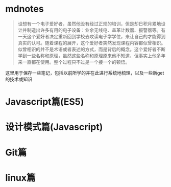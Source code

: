 # mdnotes

> 设想有一个电子爱好者，虽然他没有经过正规的培训，但是却日积月累地设计并制造出许多有用的电子设备：业余无线电、盖革计数器、报警器等。有一天这个爱好者决定重新回到学校去攻读电子学学位，来让自己的才能得到真实的认可。随着课程的展开，这个爱好者突然发现课程内容都似曾相识。似曾相识的并不是术语或者表述的方式，而是背后的概念。这个爱好者不断学到一些名称和原理，虽然这些名称和原理原来他不知道，但事实上他多年来一直都在使用。整个过程只不过是一个接一个的顿悟。

这里用于保存一些笔记，包括以前所学的并在此进行系统地梳理，以及一些新get的技术或知识

# Javascript篇(ES5)
# 设计模式篇(Javascript)
# Git篇
# linux篇